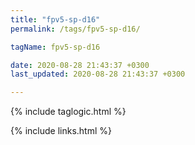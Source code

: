 ```yaml
---
title: "fpv5-sp-d16"
permalink: /tags/fpv5-sp-d16/

tagName: fpv5-sp-d16

date: 2020-08-28 21:43:37 +0300
last_updated: 2020-08-28 21:43:37 +0300

---
```


{% include taglogic.html %}

{% include links.html %}

